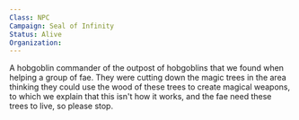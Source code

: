 ```yaml
---
Class: NPC
Campaign: Seal of Infinity
Status: Alive
Organization:
---
```

A hobgoblin commander of the outpost of hobgoblins that we found when helping a group of fae. They were cutting down the magic trees in the area thinking they could use the wood of these trees to create magical weapons, to which we explain that this isn't how it works, and the fae need these trees to live, so please stop.
